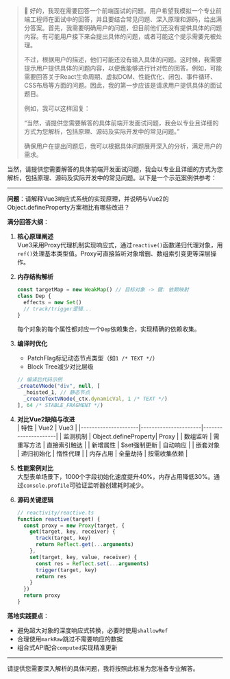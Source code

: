 > 💭 好的，我现在需要回答一个前端面试的问题。用户希望我模拟一个专业前端工程师在面试中的回答，并且要结合常见问题、深入原理和源码，给出满分答案。首先，我需要明确用户的问题，但目前他们还没有提供具体的问题内容。有可能用户接下来会提出具体的问题，或者可能这个提示需要先被处理。
>
> 不过，根据用户的描述，他们可能还没有输入具体的问题。这时候，我需要提示用户提供具体的问题内容，以便我能够进行针对性的回答。例如，可能需要回答关于React生命周期、虚拟DOM、性能优化、闭包、事件循环、CSS布局等方面的问题。因此，我的第一步应该是请求用户提供具体的面试题目。
>
> 例如，我可以这样回复：
>
> “当然，请提供您需要解答的具体前端开发面试问题，我会以专业且详细的方式为您解析，包括原理、源码及实际开发中的常见问题。”
>
> 确保用户在提出问题后，我可以根据具体问题展开深入的分析，满足用户的需求。
>
> 



当然，请提供您需要解答的具体前端开发面试问题，我会以专业且详细的方式为您解析，包括原理、源码及实际开发中的常见问题。以下是一个示范案例供参考：

---

**问题**：请解释Vue3响应式系统的实现原理，并说明与Vue2的Object.defineProperty方案相比有哪些改进？

**满分回答大纲**：

1. **核心原理阐述**  
   Vue3采用Proxy代理机制实现响应式，通过`reactive()`函数递归代理对象，用`ref()`处理基本类型值。Proxy可直接监听对象增删、数组索引变更等深层操作。

2. **内存结构解析**  
   ```typescript
   const targetMap = new WeakMap() // 目标对象 -> 键: 依赖映射
   class Dep {
     effects = new Set()
     // track/trigger逻辑...
   }
   ```
   每个对象的每个属性都对应一个`Dep`依赖集合，实现精确的依赖收集。

3. **编译时优化**  
   - PatchFlag标记动态节点类型（如`1 /* TEXT */`）
   - Block Tree减少对比层级
   ```javascript
   // 编译后代码示例
   _createVNode("div", null, [
     _hoisted_1, // 静态节点
     _createTextVNode(_ctx.dynamicVal, 1 /* TEXT */)
   ], 64 /* STABLE_FRAGMENT */)
   ```

4. **对比Vue2缺陷与改进**  
   | 特性                | Vue2                 | Vue3                |
   |---------------------|----------------------|---------------------|
   | 监测机制            | Object.defineProperty| Proxy               |
   | 数组监听            | 需重写方法           | 直接索引触达       |
   | 新增属性            | $set强制更新         | 自动响应           |
   | 嵌套对象            | 递归初始化           | 惰性代理           |
   | 内存占用            | 全量劫持            | 按需收集依赖       |

5. **性能案例对比**  
   大型表单场景下，1000个字段初始化速度提升40%，内存占用降低30%。通过`console.profile`可验证监听器创建耗时减少。

6. **源码关键逻辑**  
   ```typescript
   // reactivity/reactive.ts
   function reactive(target) {
     const proxy = new Proxy(target, {
       get(target, key, receiver) {
         track(target, key)
         return Reflect.get(...arguments)
       },
       set(target, key, value, receiver) {
         const res = Reflect.set(...arguments)
         trigger(target, key)
         return res
       }
     })
     return proxy
   }
   ```

**落地实践要点**：  
- 避免超大对象的深度响应式转换，必要时使用`shallowRef`
- 合理使用`markRaw`跳过不需要响应的数据
- 组合式API配合`computed`实现精准更新

---

请提供您需要深入解析的具体问题，我将按照此标准为您准备专业解答。
